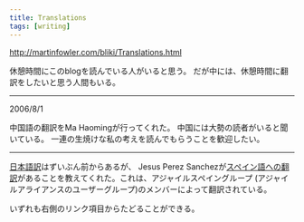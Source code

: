 ```yaml
---
title: Translations
tags: [writing]
---
```


http://martinfowler.com/bliki/Translations.html

休憩時間にこのblogを読んでいる人がいると思う。
だが中には、休憩時間に翻訳をしたいと思う人間もいる。

----
2006/8/1



中国語の翻訳をMa Haomingが行ってくれた。
中国には大勢の読者がいると聞いている。
一連の生焼けな私の考えを読んでもらうことを歓迎したい。

----
[日本語訳](http://capsctrl.que.jp/kdmsnr/wiki/bliki/)はずいぶん前からあるが、
Jesus Perez Sanchezが[スペイン語への翻訳](http://www.agile-spain.com/agilev2/blog/traduccionmartinfowler)があることを教えてくれた。これは、アジャイルスペイングループ (アジャイルアライアンスのユーザーグループ)のメンバーによって翻訳されている。

いずれも右側のリンク項目からたどることができる。
